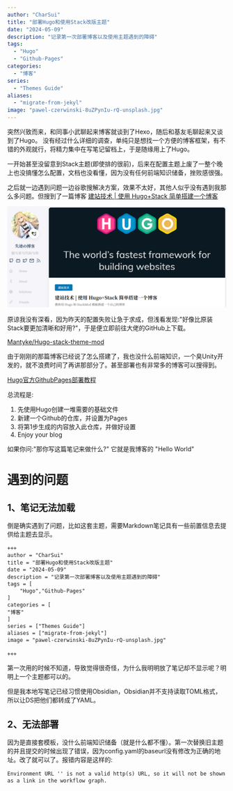 ```yaml
---
author: "CharSui"
title: "部署Hugo和使用Stack改版主题"
date: "2024-05-09"
description: "记录第一次部署博客以及使用主题遇到的障碍"
tags:
  - "Hugo"
  - "Github-Pages"
categories:
  - "博客"
series:
  - "Themes Guide"
aliases:
  - "migrate-from-jekyl"
image: "pawel-czerwinski-8uZPynIu-rQ-unsplash.jpg"
---
```


突然兴致而来，和同事小武聊起来博客就谈到了Hexo，随后和基友毛聊起来又谈到了Hugo。
没有经过什么详细的调查，单纯只是想找一个方便的博客框架，有不错的外观就行，将精力集中在写笔记留档上，于是随缘用上了Hugo。

一开始甚至没留意到Stack主题(即使排的很前)，后来在配置主题上废了一整个晚上也没搞懂怎么配置，文档也没看懂，因为没有任何前端知识储备，挫败感很强。

之后就一边遇到问题一边谷歌搜解决方案，效果不太好，其他人似乎没有遇到我那么多问题。但搜到了一篇博客
[建站技术 | 使用 Hugo+Stack 简单搭建一个博客](https://blog.reincarnatey.net/2023/build-hugo-blog-with-stack-mod/#%E7%94%A8hugo%E5%88%9B%E5%BB%BA%E5%8D%9A%E5%AE%A2)

![](Snipaste_2024-05-09_23-11-29.png)

原谅我没有深看，因为昨天的配置失败让急于求成，但浅看发现:"好像比原装Stack要更加清晰和好用?"，于是便立即前往大佬的GitHub上下载。

[Mantyke/Hugo-stack-theme-mod](https://github.com/Mantyke/Hugo-stack-theme-mod)

由于刚刚的那篇博客已经说了怎么搭建了，我也没什么前端知识，一个臭Unity开发的，就不浪费时间了再讲那部分了。甚至部署也有非常多的博客可以搜得到。

[Hugo官方GithubPages部署教程](https://gohugo.io/hosting-and-deployment/hosting-on-github/)

总流程是:
1.	先使用Hugo创建一堆需要的基础文件
2.	新建一个Github的仓库，并设置为Pages
3.	将第1步生成的内容放入此仓库，并做好设置
4.	Enjoy your blog

如果你问:"那你写这篇笔记来做什么?"
它就是我博客的 "Hello World"

# 遇到的问题

## 1、笔记无法加载

倒是确实遇到了问题，比如这套主题，需要Markdown笔记具有一些前置信息去提供给主题去显示。

```
+++
author = "CharSui"
title = "部署Hugo和使用Stack改版主题"
date = "2024-05-09"
description = "记录第一次部署博客以及使用主题遇到的障碍"
tags = [
	"Hugo","Github-Pages"
]
categories = [
"博客"
]
series = ["Themes Guide"]
aliases = ["migrate-from-jekyl"]
image = "pawel-czerwinski-8uZPynIu-rQ-unsplash.jpg"

+++
```
第一次用的时候不知道，导致觉得很奇怪，为什么我明明放了笔记却不显示呢？明明上一个主题都可以的。

但是我本地写笔记已经习惯使用Obsidian，Obsidian并不支持读取TOML格式，所以让DS把他们都转成了YAML。

## 2、无法部署

因为是直接套模板，没什么前端知识储备（就是什么都不懂）。第一次替换旧主题的并且提交的时候出现了错误，因为config.yaml的baseurl没有修改为正确的地址。改了就可以了。报错内容是这样的:

```
Environment URL '' is not a valid http(s) URL, so it will not be shown as a link in the workflow graph.
```
